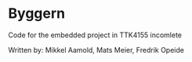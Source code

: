 # Byggern
Code for the embedded project in TTK4155
incomlete


Written by: Mikkel Aamold, Mats Meier, Fredrik Opeide

